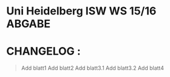 # Uni Heidelberg ISW WS 15/16 ABGABE
# CHANGELOG :

> Add blatt1
> Add blatt2
> Add blatt3.1
> Add blatt3.2
> Add blatt4





